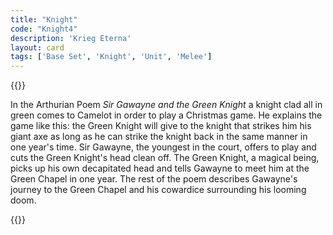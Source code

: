 ```yaml
---
title: "Knight"
code: "Knight4"
description: 'Krieg Eterna'
layout: card
tags: ['Base Set', 'Knight', 'Unit', 'Melee']
---
```

{{<card-detail-page title="Knight4" artwork="Portrait of Alof de Wignacourt and his Page by Caravaggio (1608)" >}}
<p>
In the Arthurian Poem <i>Sir Gawayne and the Green Knight</i> a knight clad all in green comes to Camelot in order to play a Christmas game. He explains the game like this: the Green Knight will give to the knight that strikes him his giant axe as long as he can strike the knight back in the same manner in one year's time. Sir Gawayne, the youngest in the court, offers to play and cuts the Green Knight's head clean off. The Green Knight, a magical being, picks up his own decapitated head and tells Gawayne to meet him at the Green Chapel in one year.  The rest of the poem describes Gawayne's journey to the Green Chapel and his cowardice surrounding his looming doom.
</p>
{{</card-detail-page>}}